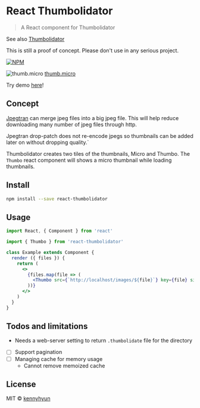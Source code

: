 # React Thumbolidator

> A React component for Thumbolidator

See also [Thumbolidator](https://www.npmjs.com/package/thumbolidator)

This is still a proof of concept. Please don't use in any serious project.

[![NPM](https://img.shields.io/npm/v/react-thumbolidator.svg)](https://www.npmjs.com/package/react-thumbolidator)

![thumb.micro](https://kennyhyun.github.io/thumbolidator/images/images1/thumb.micro.jpg) [thumb.micro](https://kennyhyun.github.io/thumbolidator/images/images2/thumb.micro.jpg)

Try demo [here](https://kennyhyun.github.io/thumbolidator/)!

## Concept

[Jpegtran](https://jpegclub.org/jpegtran/) can merge jpeg files into a big jpeg file. This will help reduce downloading many number of jpeg files through http.

Jpegtran drop-patch does not re-encode jpegs so thumbnails can be added later on without dropping quality.`

Thumbolidator creates two tiles of the thumbnails, Micro and Thumbo. The `Thumbo` react component will shows a micro thumbnail while loading thumbnails.

## Install

```bash
npm install --save react-thumbolidator
```

## Usage

```jsx
import React, { Component } from 'react'

import { Thumbo } from 'react-thumbolidator'

class Example extends Component {
  render ({ files }) {
    return (
      <>
        {files.map(file => (
          <Thumbo src={`http://localhost/images/${file}`} key={file} size={64} />
        ))}
      </>
    )
  }
}
```

## Todos and limitations

- Needs a web-server setting to return `.thumbolidate` file for the directory
- [ ] Support pagination
- [ ] Managing cache for memory usage
  - Cannot remove memoized cache

## License

MIT © [kennyhyun](https://github.com/kennyhyun)
